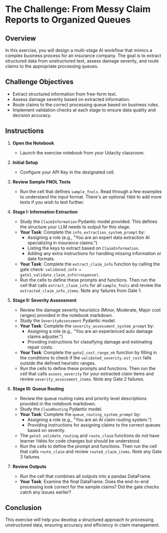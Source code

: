 # The Challenge: From Messy Claim Reports to Organized Queues

## Overview
In this exercise, you will design a multi-stage AI workflow that mimics a complex business process for an insurance company. The goal is to extract structured data from unstructured text, assess damage severity, and route claims to the appropriate processing queues.

## Challenge Objectives
- Extract structured information from free-form text.
- Assess damage severity based on extracted information.
- Route claims to the correct processing queue based on business rules.
- Implement validation checks at each stage to ensure data quality and decision accuracy.

## Instructions

1. **Open the Notebook**
   - Launch the exercise notebook from your Udacity classroom.

2. **Initial Setup**
   - Configure your API Key in the designated cell.

3. **Review Sample FNOL Texts**
   - Run the cell that defines `sample_fnols`. Read through a few examples to understand the input format. There's an optional `TODO` to add more texts if you wish to test further.

4. **Stage I: Information Extraction**
   - Study the `ClaimInformation` Pydantic model provided. This defines the structure your LLM needs to output for this stage.
   - **Your Task**: Complete the `info_extraction_system_prompt` by:
     - Assigning a role (e.g., "You are an expert data extraction AI specializing in insurance claims.")
     - Listing the keys to extract based on `ClaimInformation`.
     - Adding any extra instructions for handling missing information or date formats.
   - **Your Task**: Complete the `extract_claim_info` function by calling the gate check: `validated_info = gate1_validate_claim_info(response)`.
   - Run the cells to define these prompts and functions. Then run the cell that calls `extract_claim_info` for all `sample_fnols` and review the `extracted_claim_info_items`. Note any failures from Gate 1.

5. **Stage II: Severity Assessment**
   - Review the damage severity heuristics (Minor, Moderate, Major cost ranges) provided in the notebook markdown.
   - Study the `SeverityAssessment` Pydantic model.
   - **Your Task**: Complete the `severity_assessment_system_prompt` by:
     - Assigning a role (e.g., "You are an experienced auto damage claims adjuster.")
     - Providing instructions for classifying damage and estimating repair costs.
   - **Your Task**: Complete the `gate2_cost_range_ok` function by filling in the conditions to check if the `validated_severity.est_cost` falls outside the defined heuristic ranges.
   - Run the cells to define these prompts and functions. Then run the cell that calls `assess_severity` for your extracted claim items and review `severity_assessment_items`. Note any Gate 2 failures.

6. **Stage III: Queue Routing**
   - Review the queue routing rules and priority level descriptions provided in the notebook markdown.
   - Study the `ClaimRouting` Pydantic model.
   - **Your Task**: Complete the `queue_routing_system_prompt` by:
     - Assigning a role (e.g., "You are an AI claim routing system.")
     - Providing instructions for assigning claims to the correct queues based on severity.
   - The `gate3_validate_routing` and `route_claim` functions do not have learner `TODO`s for code changes but should be understood.
   - Run the cells to define the prompt and functions. Then run the cell that calls `route_claim` and review `routed_claim_items`. Note any Gate 3 failures.

7. **Review Outputs**
   - Run the cell that combines all outputs into a pandas DataFrame.
   - **Your Task**: Examine the final DataFrame. Does the end-to-end processing look correct for the sample claims? Did the gate checks catch any issues earlier?

## Conclusion
This exercise will help you develop a structured approach to processing unstructured data, ensuring accuracy and efficiency in claim management.


